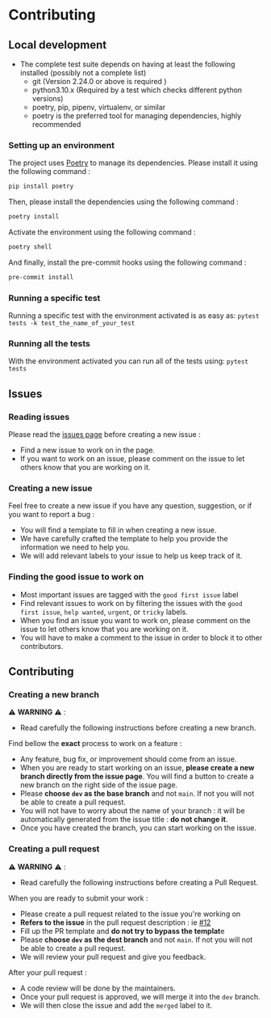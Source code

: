 # Contributing


## Local development

- The complete test suite depends on having at least the following installed
  (possibly not a complete list)
  - git (Version 2.24.0 or above is required )
  - python3.10.x (Required by a test which checks different python versions)
  <!-- - tox (or venv) -->
  - poetry, pip, pipenv, virtualenv, or similar
  - poetry is the preferred tool for managing dependencies, highly recommended

### Setting up an environment

The project uses [Poetry](https://python-poetry.org/) to manage its dependencies.
Please install it using the following command :

```bash
pip install poetry
```

Then, please install the dependencies using the following command :

```bash
poetry install
```

Activate the environment using the following command :

```bash
poetry shell
```

And finally, install the pre-commit hooks using the following command :

```bash
pre-commit install
```


### Running a specific test

Running a specific test with the environment activated is as easy as:
`pytest tests -k test_the_name_of_your_test`

### Running all the tests

With the environment activated you can run all of the tests
using:
`pytest tests`



## Issues
### Reading issues

Please read the [issues page](https://alexandregazagnes.github.io/awdible/issues/) before creating a new issue : 
* Find a new issue to work on in the page. 
* If you want to work on an issue, please comment on the issue to let others know that you are working on it.

### Creating a new issue

Feel free to create a new issue if you have any question, suggestion, or if you want to report a bug : 
* You will find a template to fill in when creating a new issue.
* We have carefully crafted the template to help you provide the information we need to help you.
* We will add relevant labels to your issue to help us keep track of it.


### Finding the good issue to work on  

* Most important issues are tagged with the `good first issue` label
* Find relevant issues to work on by filtering the issues with the `good first issue`, `help wanted`, `urgent`, or `tricky` labels.
* When you find an issue you want to work on, please comment on the issue to let others know that you are working on it.
* You will have to make a comment to the issue in order to block it to other contributors.



## Contributing

### Creating a new branch

⚠️ **WARNING** ⚠️ : 
* Read carefully the following instructions before creating a new branch.


Find bellow the **exact** process to work on a feature : 
* Any feature, bug fix, or improvement should come from an issue.
* When you are ready to start working on an issue, **please create a new branch directly from the issue page**. You will find a button to create a new branch on the right side of the issue page.
* Please **choose `dev` as the base branch** and not `main`. If not you will not be able to create a pull request.
* You will not have to worry about the name of your branch : it will be automatically generated from the issue title : **do not change it**.
* Once you have created the branch, you can start working on the issue.


### Creating a pull request
⚠️ **WARNING** ⚠️ : 
* Read carefully the following instructions before creating a Pull Request.


When you are ready to submit your work : 
* Please create a pull request related to the issue you're working on
* **Refers to the issue** in the pull request description : ie [#12]()
* Fill up the PR template and **do not try to bypass the templat**e
* Please **choose `dev` as the dest branch** and not `main`. If not you will not be able to create a pull request.
* We will review your pull request and give you feedback.

After your pull request : 
* A code review will be done by the maintainers.
* Once your pull request is approved, we will merge it into the `dev` branch.
* We will then close the issue and add the `merged` label to it.
